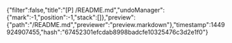{"filter":false,"title":"[P] /README.md","undoManager":{"mark":-1,"position":-1,"stack":[]},"preview":{"path":"/README.md","previewer":"preview.markdown"},"timestamp":1449924907455,"hash":"67452301efcdab8998badcfe10325476c3d2e1f0"}